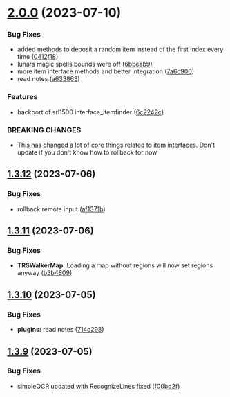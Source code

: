 # [2.0.0](https://github.com/Torwent/SRL-T/compare/v1.3.12...v2.0.0) (2023-07-10)


### Bug Fixes

* added methods to deposit a random item instead of the first index every time ([0412f18](https://github.com/Torwent/SRL-T/commit/0412f1813429df2c78b7c64931b68bb6ffc0fb8e))
* lunars magic spells bounds were off ([6bbeab9](https://github.com/Torwent/SRL-T/commit/6bbeab926c6f5bea503b6067063cc25b420102ed))
* more item interface methods and better integration ([7a6c900](https://github.com/Torwent/SRL-T/commit/7a6c900b1d3556853275e598e69edfe3a196a179))
* read notes ([a633863](https://github.com/Torwent/SRL-T/commit/a6338638a8f3e2ee59d25c80727d116967ad1d4b))


### Features

* backport of srl1500 interface_itemfinder ([6c2242c](https://github.com/Torwent/SRL-T/commit/6c2242cecbc25e6c9738c931cc0cdc827b647be6))


### BREAKING CHANGES

* This has changed a lot of core things related to item interfaces. Don't update if you don't know how to rollback for now



## [1.3.12](https://github.com/Torwent/SRL-T/compare/v1.3.11...v1.3.12) (2023-07-06)


### Bug Fixes

* rollback remote input ([af1371b](https://github.com/Torwent/SRL-T/commit/af1371b8071368c22b4349e13864d1701e703cc9))



## [1.3.11](https://github.com/Torwent/SRL-T/compare/v1.3.10...v1.3.11) (2023-07-06)


### Bug Fixes

* **TRSWalkerMap:** Loading a map without regions will now set regions anyway ([b3b4809](https://github.com/Torwent/SRL-T/commit/b3b480972721ae119d42f0f9a5c70c1f9b256c79))



## [1.3.10](https://github.com/Torwent/SRL-T/compare/v1.3.9...v1.3.10) (2023-07-05)


### Bug Fixes

* **plugins:** read notes ([714c298](https://github.com/Torwent/SRL-T/commit/714c29849d4dca00a5f2b47ce721317a2ca9ae50))



## [1.3.9](https://github.com/Torwent/SRL-T/compare/v1.3.8...v1.3.9) (2023-07-05)


### Bug Fixes

* simpleOCR updated with RecognizeLines fixed ([f00bd2f](https://github.com/Torwent/SRL-T/commit/f00bd2f06065f7670dfb6a7d8850dfc38212c807))



